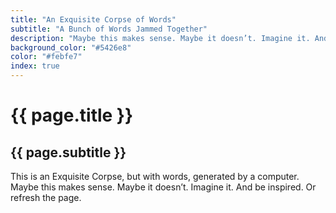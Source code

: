 ```yaml
---
title: "An Exquisite Corpse of Words"
subtitle: "A Bunch of Words Jammed Together"
description: "Maybe this makes sense. Maybe it doesn’t. Imagine it. And be inspired."
background_color: "#5426e8"
color: "#febfe7"
index: true
---
```

# {{ page.title }}
## {{ page.subtitle }}

This is an Exquisite Corpse, but with words, generated by a computer. Maybe this makes sense. Maybe it doesn’t. Imagine it. And be inspired. Or refresh the page.

<p class="_random random"
	data-child="span"
	data-template="The [[ adjectives ]] [[ nouns-singular ]] [[ adverbs ]] [[ verbs ]] the [[ adjectives ]] [[ nouns-singular ]]"></p>
	
